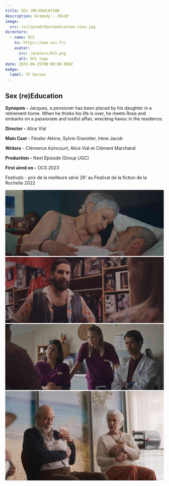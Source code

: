 ```yaml
---
title: SEX (RE)EDUCATION
description: Dramedy - 20x26'
image:
  src: /scripted/Sexreeducation-couv.jpg
directors:
  - name: OCS
    to: https://www.ocs.fr/
    avatar:
      src: /avatars/OCS.png
      alt: OCS logo
date: 2023-08-25T00:00:00.000Z
badge:
  label: TV Series
---
```


## Sex (re)Education

**Synopsis -** Jacques, a pensioner has been placed by his daughter in a retirement home. When he thinks his life is over, he meets Rose and embarks on a passionate and lustful affair, wrecking havoc in the residence.

**Director -** Alice Vial

**Main Cast** - Féodor Atkine, Sylvie Granotier, Irène Jacob

**Writers** - Clémence Azincourt, Alice Vial et Clément Marchand

**Production -** Next Episode (Group UGC)

**First aired on -** OCS 2023

Festivals - prix de la meilleure série 26' au Festival de la fiction de la Rochelle 2022

![7eciel3.jpeg](/scripted/7eciel3.jpeg)![7eciel2.jpeg](/scripted/7eciel2.jpeg)![7eciel4.jpeg](/scripted/7eciel4.jpeg)![Septieme-Ciel.jpg](/scripted/Septieme-Ciel.jpg)
